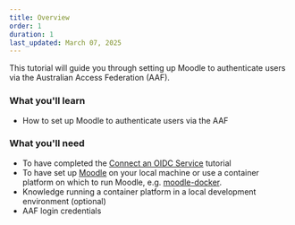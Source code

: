 ```yaml
---
title: Overview
order: 1
duration: 1
last_updated: March 07, 2025
---
```


This tutorial will guide you through setting up Moodle to authenticate users via the Australian Access Federation (AAF).

### What you'll learn

- How to set up Moodle to authenticate users via the AAF

### What you'll need

- To have completed the [Connect an OIDC Service](/connect-an-oidc-service/01-overview) tutorial
- To have set up [Moodle](https://moodledev.io/general/development/gettingstarted#a-quick-start-to-moodle-development) on your local machine or use a 
  container platform on which to run Moodle, e.g. [moodle-docker](https://github.com/moodlehq/moodle-docker).
- Knowledge running a container platform in a local development environment (optional)
- AAF login credentials




